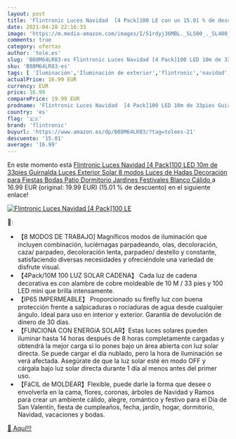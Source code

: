 ```yaml
---
layout: post
title: 'Flintronic Luces Navidad  [4 Pack]100 LE con un 15.01 % de descuento'
date: 2021-04-28 22:16:33
image: 'https://m.media-amazon.com/images/I/51rdyj36MBL._SL500_._SL400_.jpg'
comments: true
category: ofertas
author: 'tole.es'
slug: 'B08M64LR83-es Flintronic Luces Navidad [4 Pack]100 LED 10m de 33pies...'
sku: 'B08M64LR83-es'
tags: [ 'Iluminación','Iluminación de exterior','flintronic','navidad', ]
actualPrice: 16.99 EUR
currency: EUR
price: 16.99
comparePrice: 19.99 EUR
prodname: 'Flintronic Luces Navidad  [4 Pack]100 LED 10m de 33pies Guirnalda Luces Exterior Solar  8 modos Luces de Hadas  Decoración para Fiestas  Bodas  Patio  Dormitorio Jardines  Festivales Blanco Cálido '
country: 'es'
flag: '🇪🇸'
brand: 'flintronic'
buyurl: 'https://www.amazon.es/dp/B08M64LR83/?tag=tolees-21'
descuento: '15.01'
average: '16.99'
---
```


En este momento está [Flintronic Luces Navidad  [4 Pack]100 LED 10m de 33pies Guirnalda Luces Exterior Solar  8 modos Luces de Hadas  Decoración para Fiestas  Bodas  Patio  Dormitorio Jardines  Festivales Blanco Cálido ](https://www.amazon.es/dp/B08M64LR83/?tag=tolees-21) a 16.99 EUR (original: 19.99 EUR) (15.01 %  de descuento) en el siguiente enlace!

[![Flintronic Luces Navidad  [4 Pack]100 LE](https://m.media-amazon.com/images/I/51rdyj36MBL._SL500_._SL400_.jpg)](https://www.amazon.es/dp/B08M64LR83/?tag=tolees-21)

🔎:

- 【8 MODOS DE TRABAJO] Magníficos modos de iluminación que incluyen combinación, luciérnagas parpadeando, olas, decoloración, caza/ parpadeo, decoloración lenta, parpadeo/ destello y constante, satisfaciendo diversas necesidades y ofreciéndole una variedad de disfrute visual.
- 【4Pack/10M 100 LUZ SOLAR CADENA】 Cada luz de cadena decorativa es con alambre de cobre moldeable de 10 M / 33 pies y 100 LED mini que brilla intensamente.
- 【IP65 IMPERMEABLE】 Proporcionado su firefly luz con buena protección frente a salpicaduras o rociaduras de agua desde cualquier ángulo. Ideal para uso en interior y exterior. Garantía de devolución de dinero de 30 días.
- 【FUNCIONA CON ENERGíA SOLAR】Estas luces solares pueden iluminar hasta 14 horas después de 8 horas completamente cargadas y obtendrá la mejor carga si lo pones bajo un área abierta con luz solar directa. Se puede cargar el día nublado, pero la hora de iluminación se verá afectada. Asegúrate de que la luz solar esté en modo OFF y cárgala bajo luz solar directa durante 1 día al menos antes del primer uso.
- 【FáCIL de MOLDEAR】Flexible, puede darle la forma que desee o envolverla en la cama, flores, coronas, árboles de Navidad y Ramos para crear un ambiente cálido, alegre, romántico y festivo para el Día de San Valentín, fiesta de cumpleaños, fecha, jardín, hogar, dormitorio, Navidad, vacaciones y bodas.

[🛒 Aquí!!!](https://www.amazon.es/dp/B08M64LR83/?tag=tolees-21)
